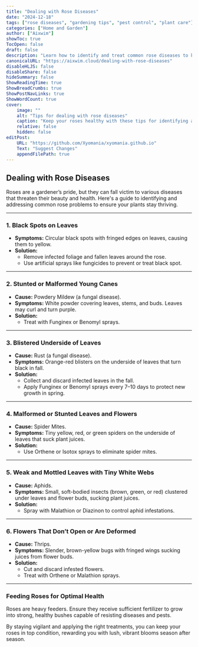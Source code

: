 ```yaml
---
title: "Dealing with Rose Diseases"
date: "2024-12-18"
tags: ["rose diseases", "gardening tips", "pest control", "plant care"]
categories: ["Home and Garden"]
author: ["Aixwim"]
showToc: true
TocOpen: false
draft: false
description: "Learn how to identify and treat common rose diseases to keep your roses healthy and thriving."
canonicalURL: "https://aixwim.cloud/dealing-with-rose-diseases"
disableHLJS: false
disableShare: false
hideSummary: false
ShowReadingTime: true
ShowBreadCrumbs: true
ShowPostNavLinks: true
ShowWordCount: true
cover:
    image: ""
    alt: "Tips for dealing with rose diseases"
    caption: "Keep your roses healthy with these tips for identifying and treating common rose diseases."
    relative: false
    hidden: false
editPost:
    URL: "https://github.com/Xyomania/xyomania.github.io"
    Text: "Suggest Changes"
    appendFilePath: true
---
```


## Dealing with Rose Diseases  

Roses are a gardener’s pride, but they can fall victim to various diseases that threaten their beauty and health. Here's a guide to identifying and addressing common rose problems to ensure your plants stay thriving.

---

### 1. **Black Spots on Leaves**  

- **Symptoms:** Circular black spots with fringed edges on leaves, causing them to yellow.  
- **Solution:**  
  - Remove infected foliage and fallen leaves around the rose.  
  - Use artificial sprays like fungicides to prevent or treat black spot.  

---

### 2. **Stunted or Malformed Young Canes**  

- **Cause:** Powdery Mildew (a fungal disease).  
- **Symptoms:** White powder covering leaves, stems, and buds. Leaves may curl and turn purple.  
- **Solution:**  
  - Treat with Funginex or Benomyl sprays.  

---

### 3. **Blistered Underside of Leaves**  

- **Cause:** Rust (a fungal disease).  
- **Symptoms:** Orange-red blisters on the underside of leaves that turn black in fall.  
- **Solution:**  
  - Collect and discard infected leaves in the fall.  
  - Apply Funginex or Benomyl sprays every 7–10 days to protect new growth in spring.  

---

### 4. **Malformed or Stunted Leaves and Flowers**  

- **Cause:** Spider Mites.  
- **Symptoms:** Tiny yellow, red, or green spiders on the underside of leaves that suck plant juices.  
- **Solution:**  
  - Use Orthene or Isotox sprays to eliminate spider mites.  

---

### 5. **Weak and Mottled Leaves with Tiny White Webs**  

- **Cause:** Aphids.  
- **Symptoms:** Small, soft-bodied insects (brown, green, or red) clustered under leaves and flower buds, sucking plant juices.  
- **Solution:**  
  - Spray with Malathion or Diazinon to control aphid infestations.  

---

### 6. **Flowers That Don’t Open or Are Deformed**  

- **Cause:** Thrips.  
- **Symptoms:** Slender, brown-yellow bugs with fringed wings sucking juices from flower buds.  
- **Solution:**  
  - Cut and discard infested flowers.  
  - Treat with Orthene or Malathion sprays.  

---

### Feeding Roses for Optimal Health  

Roses are heavy feeders. Ensure they receive sufficient fertilizer to grow into strong, healthy bushes capable of resisting diseases and pests.

By staying vigilant and applying the right treatments, you can keep your roses in top condition, rewarding you with lush, vibrant blooms season after season.
